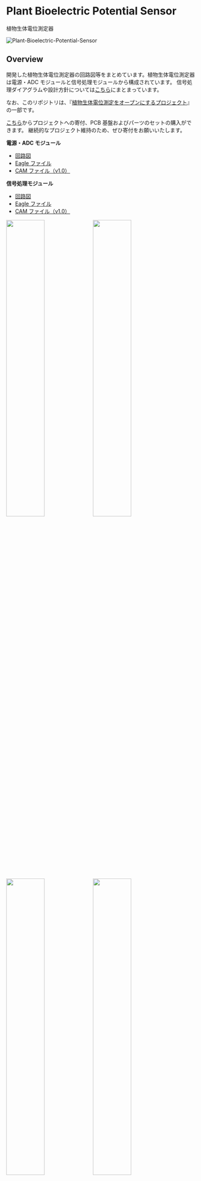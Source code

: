 # Plant Bioelectric Potential Sensor

植物生体電位測定器

![Plant-Bioelectric-Potential-Sensor](/images/Plant-Bioelectric-Potential-Sensor.JPG)

## Overview

開発した植物生体電位測定器の回路図等をまとめています。植物生体電位測定器は電源・ADC モジュールと信号処理モジュールから構成されています。
信号処理ダイアグラムや設計方針については[こちら](https://docs.google.com/presentation/d/1Tm0e-mBNrTchN6YlGpvvomUZfy79yOtrTSNHG-l_jFg/edit#slide=id.g15184a93673_0_74)にまとまっています。

なお、このリポジトリは、『[植物生体電位測定をオープンにするプロジェクト](https://docs.google.com/presentation/d/1Tm0e-mBNrTchN6YlGpvvomUZfy79yOtrTSNHG-l_jFg/edit?usp=sharing)』の一部です。

[こちら](https://kiyu-shop.booth.pm/items/4141049)からプロジェクトへの寄付、PCB 基盤およびパーツのセットの購入ができます。
継続的なプロジェクト維持のため、ぜひ寄付をお願いいたします。

**電源・ADC モジュール**

- [回路図](https://github.com/kiyu-git/Plant-Bioelectric-Potential-Sensor/tree/main/Power%20and%20ADC%20Module/images)
- [Eagle ファイル](https://github.com/kiyu-git/Plant-Bioelectric-Potential-Sensor/tree/main/Power%20and%20ADC%20Module/Eagle)
- [CAM ファイル（v1.0）](./v1.0/Power%20and%20ADC%20Module/CAMOutputs_power_module/GerberFiles)

**信号処理モジュール**

- [回路図](https://github.com/kiyu-git/Plant-Bioelectric-Potential-Sensor/tree/main/Signal%20Processing%20Module/images)
- [Eagle ファイル](https://github.com/kiyu-git/Plant-Bioelectric-Potential-Sensor/tree/main/Signal%20Processing%20Module/Eagle)
- [CAM ファイル（v1.0）](./v1.0/Signal%20Processing%20Module/CAMOutputs_sp_module/GerberFiles)

<img src="./Power and ADC Module/images/circuit_power_module.png"  width="45%"/> <img src="./Signal Processing Module/images/circuit_sp_module.png"  width="45%"/>
<img src="./images/device_PCB.JPG"  width="45%"/> <img src="./images/device_modules.jpeg"  width="45%"/>
<img src="./images/device_combine.jpeg"  width="45%"/> <img src="./images/device_with_box.JPG"  width="25%"/>

## Requirement

植物生体電位測定器の組み立てに必要な部品一覧

※ バージョンによって、パーツの番号が異なります。信号処理モジュールの基板の LED が LED2 と印字されている場合は[こちら](./v1.0/README.md)のパーツ番号を参照してください。

| 測定モジュール |       |                                       |                                                       |
| -------------- | ----- | ------------------------------------- | ----------------------------------------------------- |
| Part           | Value | 備考                                  | URL                                                   |
| C1             | 0.1u  |                                       |                                                       |
| C2             | 47p   |                                       |                                                       |
| C3             | 47p   |                                       |                                                       |
| C4             | 0.1u  |                                       |                                                       |
| C5             | 0.1u  |                                       |                                                       |
| IC1            |       | LM324                                 | [参考](https://akizukidenshi.com/catalog/g/gI-14055/) |
| IC2            |       | LT1167                                | [参考](https://akizukidenshi.com/catalog/g/gI-02789/) |
| JP1            |       | 5 連 pinheader（背が高いの推奨）      |                                                       |
| LED            |       | 3mm LED（赤）                         |                                                       |
| R1             | 50k   | 半固定抵抗                            |                                                       |
| R2             | 10k   |                                       |                                                       |
| R3             | 1k    |                                       |                                                       |
| R4             | 10k   |                                       |                                                       |
| R5             | 10k   |                                       |                                                       |
| R6             | 100k  |                                       |                                                       |
| R7             | 68k   |                                       |                                                       |
| R8             | 10k   |                                       |                                                       |
| R9             | 1k    |                                       |                                                       |
| R10            | 10k   |                                       |                                                       |
| R11            | 10k   |                                       |                                                       |
| R12            | 1k    |                                       |                                                       |
| R13            | 10k   |                                       |                                                       |
| R14            | 100k  |                                       |                                                       |
| R15            | 4.7k  |                                       |                                                       |
| R16            | 50k   | 2 連ボリューム                        | [参考](https://akizukidenshi.com/catalog/g/gP-12578/) |
| U1             |       | 3.5mm ステレオミニジャック MJ-354W-SG | [参考](https://akizukidenshi.com/catalog/g/gC-15403/) |

| 電源モジュール |       |                                                                                                                                                     |                                                       |
| -------------- | ----- | --------------------------------------------------------------------------------------------------------------------------------------------------- | ----------------------------------------------------- |
| Part           | Value | 備考                                                                                                                                                | URL                                                   |
| C1             | 47u   |                                                                                                                                                     |                                                       |
| C2             | 0.1u  |                                                                                                                                                     |                                                       |
| C3             | 47u   |                                                                                                                                                     |                                                       |
| C4             | 47u   |                                                                                                                                                     |                                                       |
| C5             | 0.1u  |                                                                                                                                                     |                                                       |
| DC1            |       | IN 5v/ OUT ±5v DC-DC コンバーター（MAU106）                                                                                                         | [参考](https://akizukidenshi.com/catalog/g/gM-04133/) |
| JP1            |       | 5 連 pinheader（背が高いの推奨）                                                                                                                    |                                                       |
| JP2            |       | ※必要なし                                                                                                                                           |                                                       |
| MODULE         |       | Arduino Nano, [スケッチ](https://github.com/kiyu-git/Plant-Bioelectric-Potential-Sensor/tree/main/Arduino%20Sketch/ADC_Serial_sender_1ch)を書き込む |                                                       |
| R1             | 10k   |                                                                                                                                                     |                                                       |
| R2             | 10k   |                                                                                                                                                     |                                                       |

| 測定用銅線 |       |                          |     |
| ---------- | ----- | ------------------------ | --- |
| Part       | Value | 備考                     | URL |
|            |       | 3.5mm ステレオミニプラグ |     |
|            |       | 銅線（3 本）             |     |
|            |       | ワニ口クリップ（3 個）   |     |

## Usage

このリポジトリは、『[植物生体電位測定をオープンにするプロジェクト](https://docs.google.com/presentation/d/1Tm0e-mBNrTchN6YlGpvvomUZfy79yOtrTSNHG-l_jFg/edit?usp=sharing)』の一部です。

『[植物生体電位測定をオープンにするプロジェクト](https://docs.google.com/presentation/d/1Tm0e-mBNrTchN6YlGpvvomUZfy79yOtrTSNHG-l_jFg/edit?usp=sharing)に関連する以下のリポジトリと組み合わせることによって、植物生体電位を測定することが可能です。

- 植物生体電位解析器 : https://github.com/kiyu-git/Plant-Bioelectric-Potential-Sensor
- 測定アプリケーション : https://github.com/kiyu-git/-Arduino-Serial-Plot-Recorder
- 解析アプリケーション : https://github.com/kiyu-git/Arduino-Sensor-Data-Viewer
- 照明スイッチの自動化 : https://github.com/kiyu-git/Arduino-Python-Serial-Control-Example

植物生体電位の測定の詳細については[こちら](https://docs.google.com/presentation/d/1Tm0e-mBNrTchN6YlGpvvomUZfy79yOtrTSNHG-l_jFg/edit#slide=id.g15184a93673_0_264)を参考にしてください。

植物生体電位測定の例
![Plant-Bioelectric-Potential-Mearurement](https://github.com/kiyu-git/Plant-Bioelectric-Potential-Sensor/raw/main/images/Plant-Bioelectric-Potential-Mearurement.jpeg)

## Reference

- Forest Symphony: [https://special.ycam.jp/interlab/projects/forestsymphony.html](https://special.ycam.jp/interlab/projects/forestsymphony.html)
- Pulsum-Plantae: [https://github.com/Lessnullvoid/Pulsum-Plantae](https://github.com/Lessnullvoid/Pulsum-Plantae)
- [and more...](https://docs.google.com/presentation/d/1Tm0e-mBNrTchN6YlGpvvomUZfy79yOtrTSNHG-l_jFg/edit#slide=id.g148acf8fd66_1_54)

## Donation

[こちら](https://kiyu-shop.booth.pm/items/4141049)からプロジェクトへの寄付ができます。
継続的なプロジェクト維持のため、ぜひ寄付をお願いいたします。

## Author

質問等は twitter または[Issues](https://github.com/kiyu-git/Plant-Bioelectric-Potential-Sensor/issues)より

twitter: https://twitter.com/kyu_yukirinrin

website: https://untamable.work

## Licence

[GPL-3.0 license](https://github.com/kiyu-git/Plant-Bioelectric-Potential-Sensor/blob/main/LICENSE)

※ 商用利用を希望される場合は twitter DM または website よりいただけると幸いです。
